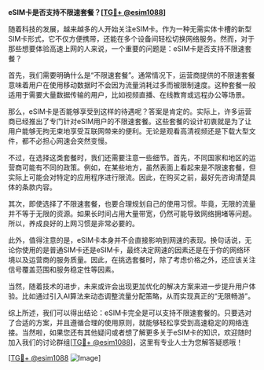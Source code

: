 **eSIM卡是否支持不限速套餐？[[TG💪+ @esim1088](https://t.me/s/esim1088)]**

随着科技的发展，越来越多的人开始关注eSIM卡。作为一种无需实体卡槽的新型SIM卡形式，它不仅方便携带，还能在多个设备间轻松切换网络服务。然而，对于那些想要体验高速上网的人来说，一个重要的问题是：eSIM卡是否支持不限速套餐？

首先，我们需要明确什么是“不限速套餐”。通常情况下，运营商提供的不限速套餐意味着用户在使用移动数据时不会因为流量消耗过多而被限制速度。这种套餐一般适用于需要大量数据传输的用户，比如视频直播、在线教育或远程办公等场景。

那么，eSIM卡是否能够享受到这样的待遇呢？答案是肯定的。实际上，许多运营商已经推出了专门针对eSIM用户的不限速套餐。这些套餐的设计初衷就是为了让用户能够无拘无束地享受互联网带来的便利。无论是观看高清视频还是下载大型文件，都不必担心网速会突然变慢。

不过，在选择这类套餐时，我们还需要注意一些细节。首先，不同国家和地区的运营商可能有不同的政策。例如，在某些地方，虽然表面上看起来是不限速套餐，但实际上可能会对特定的应用程序进行限流。因此，在购买之前，最好先咨询清楚具体的条款内容。

其次，即使选择了不限速套餐，也要合理规划自己的使用习惯。毕竟，无限的流量并不等于无限的资源。如果长时间占用大量带宽，仍然可能导致网络拥堵等问题。所以，养成良好的上网习惯是非常必要的。

此外，值得注意的是，eSIM卡本身并不会直接影响到网速的表现。换句话说，无论你使用的是普通SIM卡还是eSIM卡，最终决定网速的因素还是在于你的网络环境以及运营商的服务质量。因此，在挑选套餐时，除了考虑价格之外，还应该关注信号覆盖范围和服务稳定性等因素。

当然，随着技术的进步，未来或许会出现更加优化的解决方案来进一步提升用户体验。比如通过引入AI算法来动态调整流量分配策略，从而实现真正的“无限畅游”。

综上所述，我们可以得出结论：eSIM卡完全是可以支持不限速套餐的。只要选对了合适的方案，并且遵循合理的使用原则，就能够轻松享受到高速稳定的网络连接。当然啦，如果您还有其他疑问或者想了解更多关于eSIM卡的知识，欢迎随时加入我们的讨论群组[[TG💪+ @esim1088](https://t.me/s/esim1088)]，这里有专业人士为您解答疑惑哦！

[[TG💪+ @esim1088](https://t.me/s/esim1088) ![Image](https://i.postimg.cc/4NQfJmqS/Snipaste-2025-05-13-00-14-12.png)]